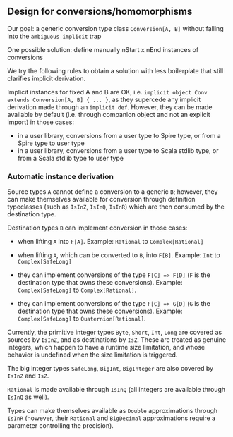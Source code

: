 ## Design for conversions/homomorphisms

Our goal: a generic conversion type class `Conversion[A, B]` without falling into the `ambiguous implicit` trap

One possible solution: define manually nStart x nEnd instances of conversions

We try the following rules to obtain a solution with less boilerplate that still clarifies implicit derivation.

Implicit instances for fixed A and B are OK, i.e. `implicit object Conv extends Conversion[A, B] { ... }`, as they supercede any implicit derivation made through an `implicit def`. However, they can be made available by default (i.e. through companion object and not an explicit import) in those cases:

- in a user library, conversions from a user type to Spire type, or from a Spire type to user type
- in a user library, conversions from a user type to Scala stdlib type, or from a Scala stdlib type to user type

### Automatic instance derivation

Source types `A` cannot define a conversion to a generic `B`; however, they can make themselves available for conversion through definition typeclasses (such as `IsInZ`, `IsInQ`, `IsInR`) which are then consumed by the destination type.

Destination types `B` can implement conversion in those cases:

- when lifting `A` into `F[A]`. Example: `Rational` to `Complex[Rational]`

- when lifting `A`, which can be converted to `B`, into `F[B]`. Example: `Int` to `Complex[SafeLong]`

- they can implement conversions of the type `F[C] => F[D]` (`F` is the destination type that owns these conversions). Example: `Complex[SafeLong]` to `Complex[Rational]`.

- they can implement conversions of the type `F[C] => G[D]` (`G` is the destination type that owns these conversions). Example: `Complex[SafeLong]` to `Quaternion[Rational]`.

Currently, the primitive integer types `Byte`, `Short`, `Int`, `Long` are covered as sources by `IsInZ`, and as destinations by `IsZ`. These are treated as genuine integers, which happen to have a runtime size limitation, and whose behavior is undefined when the size limitation is triggered.

The big integer types `SafeLong`, `BigInt`, `BigInteger` are also covered by `IsInZ` and `IsZ`.

`Rational` is made available through `IsInQ` (all integers are available through `IsInQ` as well).

Types can make themselves available as `Double` approximations through `IsInR` (however, their `Rational` and `BigDecimal` approximations require a parameter controlling the precision).
